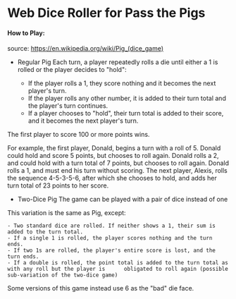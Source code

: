 # Web Dice Roller for Pass the Pigs

#### How to Play: 
source: <a href="https://en.wikipedia.org/wiki/Pig_(dice_game)">https://en.wikipedia.org/wiki/Pig_(dice_game)</a>
- Regular Pig
Each turn, a player repeatedly rolls a die until either a 1 is rolled or the player decides to "hold":

    - If the player rolls a 1, they score nothing and it becomes the next player's turn.
    - If the player rolls any other number, it is added to their turn total and the player's turn continues.
    - If a player chooses to "hold", their turn total is added to their score, and it becomes the next player's turn.

The first player to score 100 or more points wins.

For example, the first player, Donald, begins a turn with a roll of 5. Donald could hold and score 5 points, but chooses to roll again. Donald rolls a 2, and could hold with a turn total of 7 points, but chooses to roll again. Donald rolls a 1, and must end his turn without scoring. The next player, Alexis, rolls the sequence 4-5-3-5-6, after which she chooses to hold, and adds her turn total of 23 points to her score. 

- Two-Dice Pig
The game can be played with a pair of dice instead of one

This variation is the same as Pig, except:

    - Two standard dice are rolled. If neither shows a 1, their sum is added to the turn total.
    - If a single 1 is rolled, the player scores nothing and the turn ends.
    - If two 1s are rolled, the player's entire score is lost, and the turn ends.
    - If a double is rolled, the point total is added to the turn total as with any roll but the player is      obligated to roll again (possible sub-variation of the two-dice game)

Some versions of this game instead use 6 as the "bad" die face.